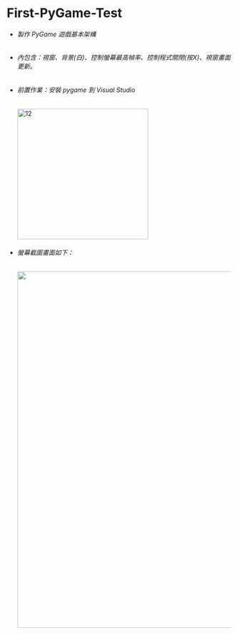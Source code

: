 # First-PyGame-Test

* ###### 製作 PyGame 遊戲基本架構
* ###### 內包含：視窗、背景(白)、控制螢幕最高幀率、控制程式關閉(按X)、視窗畫面更新。

* ###### 前置作業：安裝 pygame 到 Visual Studio
<ol><img width="293" alt="12" src="https://user-images.githubusercontent.com/59371107/158065016-6a9ad707-2ac3-4373-b289-d28a05cf22bc.PNG"></ol>


* ###### 螢幕截圖畫面如下：
<ol><img src="https://user-images.githubusercontent.com/59371107/157486794-37eca4b8-666a-47f8-9fdf-7a893524dee4.JPG" width="800px"></ol>
